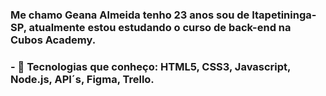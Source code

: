 ### Me chamo Geana Almeida tenho 23 anos sou de Itapetininga-SP, atualmente estou estudando o curso de back-end na Cubos Academy. 
### - 🔭 Tecnologias que conheço: HTML5, CSS3, Javascript, Node.js, API´s, Figma, Trello.


<!--
**Geana-Almeida/Geana-Almeida** is a ✨ _special_ ✨ repository because its `README.md` (this file) appears on your GitHub profile.

Here are some ideas to get you started:

- 🔭 I’m currently working on ...
- 🌱 I’m currently learning ...
- 👯 I’m looking to collaborate on ...
- 🤔 I’m looking for help with ...
- 💬 Ask me about ...
- 📫 How to reach me: ...
- 😄 Pronouns: ...
- ⚡ Fun fact: ...
-->
